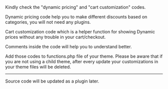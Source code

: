 Kindly check the "dynamic pricing" and "cart customization" codes.

Dynamic pricing code help you to make different discounts based on categories, you will not need any plugins.

Cart customization code which is a helper function for showing Dynamic prices without any trouble in your cart/checkout.

Comments inside the code will help you to understand better.

Add those codes to functions.php file of your theme. Please be aware that if you are not using a child theme, after every update
your customizations in your theme files will be deleted.

-----
Source code will be updated as a plugin later.
